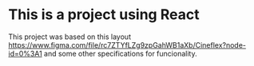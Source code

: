 # This is a project using React

This project was based on this layout https://www.figma.com/file/rc7ZTYfLZg9zpGahWB1aXb/Cineflex?node-id=0%3A1 and some other specifications for funcionality.

